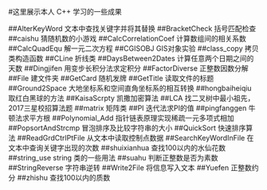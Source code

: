 #这里展示本人 C++ 学习的一些成果

##AlterKeyWord 文本中查找关键字并将其替换
##BracketCheck 括号匹配检查
##caishu 猜随机数的小游戏
##CalcCorrelationCoef 计算数组间的相关系数
##CalcQuadEqu 解一元二次方程
##CGISOBJ GIS对象实验
##class_copy 拷贝类构造函数
##CLine 折线类
##DaysBetween2Dates 计算任意两个日期之间的天数
##Dingjifen 用变步长积分法求定积分
##FactorDiverse 正整数因数分解
##File 建文件夹
##GetCard 随机发牌
##GetTitle 读取文件的标题
##Ground2Space 大地坐标系和空间直角坐标系的相互转换
##hongbaiheiqiu 取红白黑球的方法
##KaisaScrpty 凯撒加密算法
##LCA 找二叉树中最小祖先，2017三星校招算法题
##matrix 矩阵类
##PI 迭代法求PI的值
##pingfanggen 牛顿法求平方根
##Polynomial_Add 指针链表原理实现稀疏一元多项式相加
##PopsortAndStrcmp 冒泡排序及比较字符串的大小
##QuickSort 快速排序算法
##ReadGrdCtrlPtFile 从文本中读取控制点数据
##SearchKeyWordInFile 在文本中查询关键字出现的次数
##shuixianhua 查找100以内的水仙花数
##string_use string 类的一些用法
##suahu 判断正整数是否为素数
##StringReverse 字符串逆转
##Write2File 将信息写入文本
##Yuefen 正整数约分
##zhishu 查找100以内的质数
